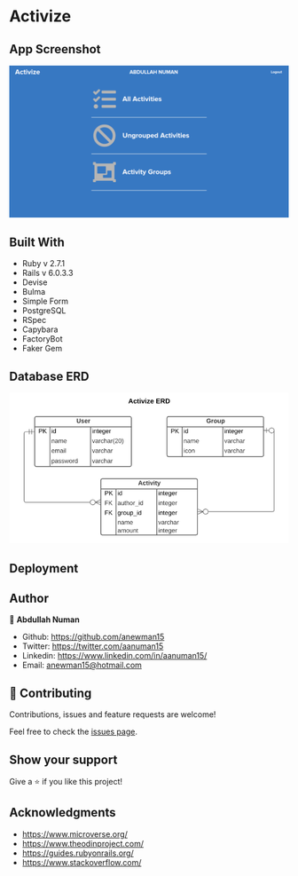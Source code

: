 # Activize



## App Screenshot
![app screenshot](./app-screenshot.png)

## Built With

* Ruby v 2.7.1
* Rails v 6.0.3.3
* Devise
* Bulma
* Simple Form
* PostgreSQL
* RSpec
* Capybara
* FactoryBot
* Faker Gem

## Database ERD
![Entity Relational Diagram](./erd.png)

## Deployment

## Author
👤 **Abdullah Numan**

- Github:   https://github.com/anewman15
- Twitter:  https://twitter.com/aanuman15
- Linkedin: https://www.linkedin.com/in/aanuman15/
- Email:    anewman15@hotmail.com

## 🤝 Contributing

Contributions, issues and feature requests are welcome!

Feel free to check the [issues page](https://github.com/anewman15/activize/issues/).

## Show your support

Give a ⭐️ if you like this project!


## Acknowledgments

- https://www.microverse.org/
- https://www.theodinproject.com/
- https://guides.rubyonrails.org/
- https://www.stackoverflow.com/
